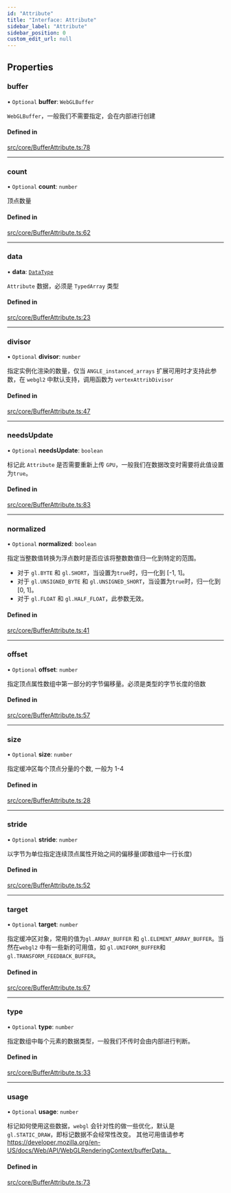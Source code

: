 ```yaml
---
id: "Attribute"
title: "Interface: Attribute"
sidebar_label: "Attribute"
sidebar_position: 0
custom_edit_url: null
---
```


## Properties

### buffer

• `Optional` **buffer**: `WebGLBuffer`

`WebGLBuffer`，一般我们不需要指定，会在内部进行创建

#### Defined in

[src/core/BufferAttribute.ts:78](https://github.com/sakitam-gis/vis-engine/blob/7cb4094/src/core/BufferAttribute.ts#L78)

___

### count

• `Optional` **count**: `number`

顶点数量

#### Defined in

[src/core/BufferAttribute.ts:62](https://github.com/sakitam-gis/vis-engine/blob/7cb4094/src/core/BufferAttribute.ts#L62)

___

### data

• **data**: [`DataType`](../#datatype)

`Attribute` 数据，必须是 `TypedArray` 类型

#### Defined in

[src/core/BufferAttribute.ts:23](https://github.com/sakitam-gis/vis-engine/blob/7cb4094/src/core/BufferAttribute.ts#L23)

___

### divisor

• `Optional` **divisor**: `number`

指定实例化渲染的数量，仅当 `ANGLE_instanced_arrays` 扩展可用时才支持此参数，在
`webgl2` 中默认支持，调用函数为 `vertexAttribDivisor`

#### Defined in

[src/core/BufferAttribute.ts:47](https://github.com/sakitam-gis/vis-engine/blob/7cb4094/src/core/BufferAttribute.ts#L47)

___

### needsUpdate

• `Optional` **needsUpdate**: `boolean`

标记此 `Attribute` 是否需要重新上传 `GPU`，一般我们在数据改变时需要将此值设置为`true`。

#### Defined in

[src/core/BufferAttribute.ts:83](https://github.com/sakitam-gis/vis-engine/blob/7cb4094/src/core/BufferAttribute.ts#L83)

___

### normalized

• `Optional` **normalized**: `boolean`

指定当整数值转换为浮点数时是否应该将整数数值归一化到特定的范围。
- 对于 `gl.BYTE` 和 `gl.SHORT`，当设置为`true`时，归一化到 [-1, 1]。
- 对于 `gl.UNSIGNED_BYTE` 和 `gl.UNSIGNED_SHORT`，当设置为`true`时，归一化到 [0, 1]。
- 对于 `gl.FLOAT` 和 `gl.HALF_FLOAT`，此参数无效。

#### Defined in

[src/core/BufferAttribute.ts:41](https://github.com/sakitam-gis/vis-engine/blob/7cb4094/src/core/BufferAttribute.ts#L41)

___

### offset

• `Optional` **offset**: `number`

指定顶点属性数组中第一部分的字节偏移量。必须是类型的字节长度的倍数

#### Defined in

[src/core/BufferAttribute.ts:57](https://github.com/sakitam-gis/vis-engine/blob/7cb4094/src/core/BufferAttribute.ts#L57)

___

### size

• `Optional` **size**: `number`

指定缓冲区每个顶点分量的个数, 一般为 1-4

#### Defined in

[src/core/BufferAttribute.ts:28](https://github.com/sakitam-gis/vis-engine/blob/7cb4094/src/core/BufferAttribute.ts#L28)

___

### stride

• `Optional` **stride**: `number`

以字节为单位指定连续顶点属性开始之间的偏移量(即数组中一行长度)

#### Defined in

[src/core/BufferAttribute.ts:52](https://github.com/sakitam-gis/vis-engine/blob/7cb4094/src/core/BufferAttribute.ts#L52)

___

### target

• `Optional` **target**: `number`

指定缓冲区对象，常用的值为`gl.ARRAY_BUFFER` 和 `gl.ELEMENT_ARRAY_BUFFER`。当然在`webgl2` 中有一些新的可用值，如 `gl.UNIFORM_BUFFER`和 `gl.TRANSFORM_FEEDBACK_BUFFER`。

#### Defined in

[src/core/BufferAttribute.ts:67](https://github.com/sakitam-gis/vis-engine/blob/7cb4094/src/core/BufferAttribute.ts#L67)

___

### type

• `Optional` **type**: `number`

指定数组中每个元素的数据类型，一般我们不传时会由内部进行判断。

#### Defined in

[src/core/BufferAttribute.ts:33](https://github.com/sakitam-gis/vis-engine/blob/7cb4094/src/core/BufferAttribute.ts#L33)

___

### usage

• `Optional` **usage**: `number`

标记如何使用这些数据，`webgl` 会针对性的做一些优化，默认是 `gl.STATIC_DRAW`，即标记数据不会经常性改变。
其他可用值请参考 https://developer.mozilla.org/en-US/docs/Web/API/WebGLRenderingContext/bufferData。

#### Defined in

[src/core/BufferAttribute.ts:73](https://github.com/sakitam-gis/vis-engine/blob/7cb4094/src/core/BufferAttribute.ts#L73)
